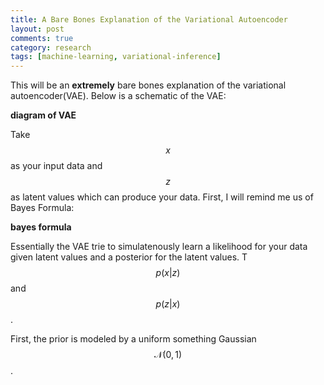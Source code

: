 ```yaml
---
title: A Bare Bones Explanation of the Variational Autoencoder
layout: post
comments: true
category: research
tags: [machine-learning, variational-inference]
---
```


This will be an **extremely** bare bones explanation of the variational autoencoder(VAE). Below is a schematic of the VAE:

**diagram of VAE**


Take $$x$$ as your input data and $$z$$ as latent values which can produce your data. First, I will remind me us of Bayes Formula:

**bayes formula**

Essentially the VAE trie to simulatenously learn a likelihood for your data given latent values and a posterior for the latent values. T $$p(x \vert z)$$ and $$p(z \vert x)$$. 

First, the prior is modeled by a uniform something Gaussian $$\mathcal{N}(0,1)$$.

